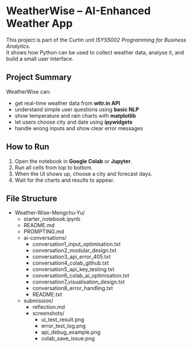 # WeatherWise – AI-Enhanced Weather App

This project is part of the Curtin unit *ISYS5002 Programming for Business Analytics*.  
It shows how Python can be used to collect weather data, analyse it, and build a small user interface.

## Project Summary
WeatherWise can:
- get real-time weather data from **wttr.in API**  
- understand simple user questions using **basic NLP**
- show temperature and rain charts with **matplotlib**
- let users choose city and date using **ipywidgets**
- handle wrong inputs and show clear error messages

## How to Run
1. Open the notebook in **Google Colab** or **Jupyter**.  
2. Run all cells from top to bottom.  
3. When the UI shows up, choose a city and forecast days.  
4. Wait for the charts and results to appear.

## File Structure
- Weather-Wise-Mengchu-Yu/
  - starter_notebook.ipynb
  - README.md
  - PROMPTING.md
  - ai-conversations/
      - conversation1_input_optimisation.txt
      - conversation2_modular_design.txt
      - conversation3_api_error_405.txt
      - conversation4_colab_github.txt
      - conversation5_api_key_testing.txt
      - conversation6_colab_ai_optimisation.txt
      - conversation7_visualisation_design.txt
      - conversation8_error_handling.txt
      - README.txt
  - submission/
      - reflection.md
      - screenshots/
          - ui_test_result.png
          - error_test_log.png
          - api_debug_example.png
          - colab_save_issue.png
